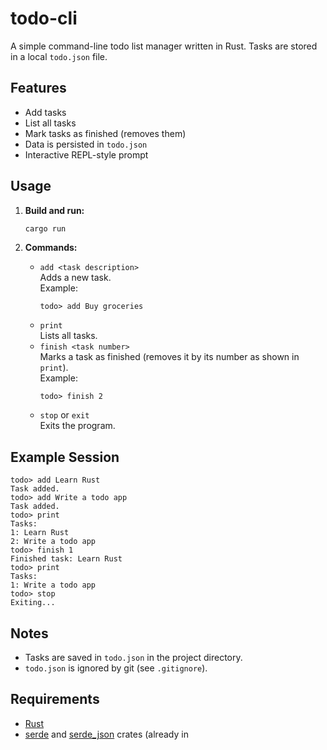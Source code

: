# todo-cli

A simple command-line todo list manager written in Rust. Tasks are stored in a local `todo.json` file.

## Features

- Add tasks
- List all tasks
- Mark tasks as finished (removes them)
- Data is persisted in `todo.json`
- Interactive REPL-style prompt

## Usage

1. **Build and run:**
   ```sh
   cargo run
   ```

2. **Commands:**
   - `add <task description>`  
     Adds a new task.  
     Example:  
     ```
     todo> add Buy groceries
     ```
   - `print`  
     Lists all tasks.
   - `finish <task number>`  
     Marks a task as finished (removes it by its number as shown in `print`).  
     Example:  
     ```
     todo> finish 2
     ```
   - `stop` or `exit`  
     Exits the program.

## Example Session

```
todo> add Learn Rust
Task added.
todo> add Write a todo app
Task added.
todo> print
Tasks:
1: Learn Rust
2: Write a todo app
todo> finish 1
Finished task: Learn Rust
todo> print
Tasks:
1: Write a todo app
todo> stop
Exiting...
```

## Notes

- Tasks are saved in `todo.json` in the project directory.
- `todo.json` is ignored by git (see `.gitignore`).

## Requirements

- [Rust](https://www.rust-lang.org/tools/install)
- [serde](https://crates.io/crates/serde) and [serde_json](https://crates.io/crates/serde_json) crates (already in